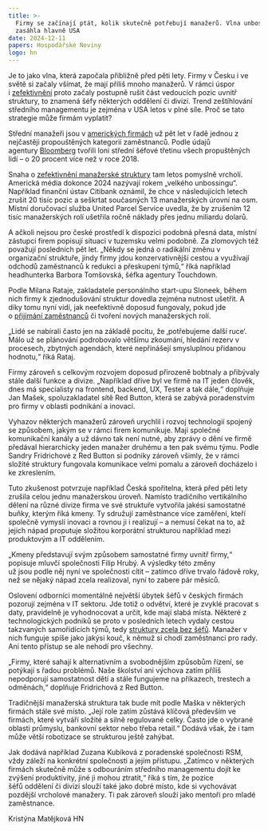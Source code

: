 ```yaml
---
title: >-
  Firmy se začínají ptát, kolik skutečně potřebují manažerů. Vlna unbossingu
  zasáhla hlavně USA
date: 2024-12-11
papers: Hospodářské Noviny
logo: hn
---
```

Je to jako vlna, která započala přibližně před pěti lety. Firmy v Česku i ve světě si začaly všímat, že mají příliš mnoho manažerů. V rámci úspor i&nbsp;[zefektivnění](https://archiv.hn.cz/c1-67320330-jestli-mas-uz-hotovo-tady-mas-dalsi-praci-jak-si-firmy-odhani-nejlepsi-zamestnance)&nbsp;proto začaly postupně rušit část vedoucích pozic uvnitř struktury, to znamená&nbsp;šéfy některých oddělení či divizí. Trend zeštíhlování středního managementu je zejména v USA letos v plné síle. Proč se tato strategie může firmám vyplatit?

Střední manažeři jsou v&nbsp;[amerických firmách](https://archiv.hn.cz/c1-67434940-velky-navrat-do-kancelari-sefove-svetovych-firem-predvidaji-konec-home-office-jak-to-vypada-v-cesku)&nbsp;už&nbsp;pět let v řadě jednou z nejčastěji propouštěných kategorií zaměstnanců. Podle údajů agentury&nbsp;[Bloomberg](https://www.bloomberg.com/news/newsletters/2024-03-15/bloomberg-evening-briefing-middle-managers-are-getting-fired-more-often?sref=bAZmg5gk)&nbsp;tvořili loni střední šéfové třetinu všech propuštěných lidí – o 20 procent více než v roce 2018.&nbsp;

Snaha o&nbsp;[zefektivnění manažerské struktury](https://archiv.hn.cz/c1-67446130-doba-manazeru-skoncila-exsef-legendarniho-maziva-wd-40-vysvetluje-jak-na-spravny-leadership)&nbsp;tam letos pomyslně vrcholí. Americká média dokonce 2024&nbsp;nazývají rokem „velkého unbossingu“. Například finanční ústav Citibank oznámil, že chce v následujících letech zrušit 20 tisíc pozic a seškrtat současných 13 manažerských úrovní na osm. Místní doručovací služba United&nbsp;Parcel Service uvedla, že by zrušením 12 tisíc manažerských rolí ušetřila ročně náklady přes jednu&nbsp;miliardu dolarů.

A ačkoli nejsou pro české prostředí&nbsp;k dispozici podobná přesná data, místní zástupci firem&nbsp;popisují situaci v tuzemsku velmi podobně.&nbsp;Za zlomových též považují posledních pět let. „Někdy se jedná o radikální změnu v organizační struktuře, jindy firmy jdou konzervativnější cestou a využívají odchodů zaměstnanců k redukci a přeskupení týmů,“ říká&nbsp;například headhunterka Barbora Tomšovská, šéfka agentury Touchdown.

Podle Milana Rataje, zakladatele personálního start-upu Sloneek, během nich firmy k zjednodušování struktur dovedla zejména nutnost ušetřit. A díky tomu nyní vidí, jak neefektivně doposud fungovaly, pokud jde o&nbsp;[přijímání zaměstnanců](https://archiv.hn.cz/c1-67450960-kvuli-problemum-u-sousedu-mizi-z-ceskeho-prumyslu-tisice-pracovniku-proc-to-ale-neni-videt-na-nezamestnanosti)&nbsp;či tvoření nových manažerských rolí.&nbsp;

„Lidé se nabírali často jen na základě pocitu, že ‚potřebujeme další ruce‘. Málo už se plánování podrobovalo většímu zkoumání, hledání rezerv v procesech, zbytných agendách, které nepřinášejí smysluplnou přidanou hodnotu,“ říká Rataj.

Firmy zároveň&nbsp;s&nbsp;celkovým rozvojem doposud přirozeně bobtnaly a přibývaly stále další funkce a divize. „Například dříve byl ve firmě na IT jeden člověk, dnes má specialisty na frontend, backend, UX, Tester a tak dále,“ doplňuje Jan Mašek, spoluzakladatel sítě Red Button, která se zabývá poradenstvím pro firmy&nbsp;v oblasti podnikání a inovací.

Vyhazov některých manažerů zároveň urychlil i rozvoj technologií spojený se způsobem, jakým se v rámci firem komunikuje. Mají společné komunikační kanály a už dávno tak není nutné, aby&nbsp;zprávy o dění ve firmě předával&nbsp;hierarchicky jeden manažer druhému a ten pak svému týmu. Podle Sandry&nbsp;Fridrichové z Red Button si podniky&nbsp;zároveň všimly, že v rámci složité struktury fungovala komunikace velmi pomalu a zároveň&nbsp;docházelo i ke zkreslením.

Tuto zkušenost potvrzuje například Česká spořitelna, která&nbsp;před pěti lety zrušila celou jednu manažerskou úroveň. Namísto tradičního vertikálního dělení na různé divize firma ve své struktuře vytvořila&nbsp;jakési samostatné buňky, kterým říká kmeny. Ty sdružují zaměstnance více zaměření, kteří společně vymyslí inovaci a&nbsp;rovnou ji i realizují – a nemusí čekat na to, až jejich nápad proputuje složitou korporátní strukturou například mezi produktovým a IT oddělením.&nbsp;

„Kmeny&nbsp;představují svým způsobem samostatné firmy uvnitř firmy,“ popisuje mluvčí společnosti Filip Hrubý. A výsledky této změny už&nbsp;jsou&nbsp;podle něj nyní ve společnosti cítit&nbsp;– zatímco dříve trvalo řádově roky, než se&nbsp;nějaký nápad zcela realizoval, nyní to zabere pár&nbsp;měsíců.

Oslovení odborníci momentálně&nbsp;největší úbytek šéfů v českých firmách pozorují&nbsp;zejména&nbsp;v IT sektoru. Jde totiž o odvětví, které je zvyklé pracovat s daty, pravidelně je vyhodnocovat a určit, kde mají slabá místa. Některé z technologických podniků&nbsp;se proto v posledních letech vydaly cestou takzvaných samořídících týmů, tedy&nbsp;[struktury zcela bez šéfů](https://archiv.hn.cz/c1-67192500-sefa-nemame-stale-vice-mensich-firem-voli-kolektivni-rizeni-stmeluje-a-pomaha-celit-krizim). Manažer v nich funguje spíše jako jakýsi kouč, k němuž si chodí zaměstnanci pro rady. Ani tento přístup se ale nehodí pro všechny.

„Firmy, které sahají k alternativním a&nbsp;svobodnějším způsobům řízení, se potýkají s řadou problémů. Naše školství ani výchova zatím příliš nepodporují&nbsp;samostatnost dětí a stále fungujeme na příkazech, trestech a odměnách,“ doplňuje Fridrichová z Red Button.

Tradičnější manažerská struktura tak bude mít&nbsp;podle Maška v některých firmách stále své místo. „Její&nbsp;role zatím zůstává klíčová především ve firmách, které vytváří složité a silně regulované celky. Často jde o&nbsp;vybrané oblasti průmyslu, bankovní sektor nebo třeba retail.“ Dodává však, že i tam může větší robotizace se strukturou ještě zahýbat.

Jak dodává například Zuzana Kubíková z&nbsp;poradenské společnosti RSM, vždy záleží na konkrétní&nbsp;společnosti&nbsp;a jejím přístupu. „Zatímco v některých firmách skutečně může s&nbsp;odbouráním středního managementu dojít ke zvýšení produktivity, jiné ji mohou ztratit,“ říká s tím, že pozice šéfů&nbsp;oddělení či divizí slouží také jako dobré místo, kde si vychovávat pozdější vrcholové manažery. Ti pak zároveň slouží&nbsp;jako mentoři&nbsp;pro mladé zaměstnance.

Kristýna Matějková HN
